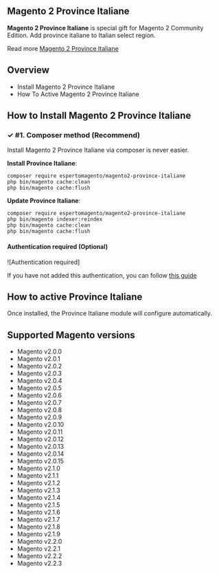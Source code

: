 ## Magento 2 Province Italiane

**Magento 2 Province Italiane** is special gift for Magento 2 Community Edition. 
Add province italiane to Italian select region.

Read more [Magento 2 Province Italiane](https://www.espertomagent.it/shop/estensioni-magento-2/province-italiane-per-magento-2)


## Overview

- Install Magento 2 Province Italiane
- How To Active Magento 2 Province Italiane

## How to Install Magento 2 Province Italiane

### ✓ #1. Composer method (Recommend)
Install Magento 2 Province Italiane via composer is never easier.

**Install Province Italiane**:

```
composer require espertomagento/magento2-province-italiane
php bin/magento cache:clean
php bin/magento cache:flush

```


**Update Province Italiane**:

```
composer require espertomagento/magento2-province-italiane
php bin/magento indexer:reindex
php bin/magento cache:clean
php bin/magento cache:flush

```

#### Authentication required (Optional)

![Authentication required]

If you have not added this authentication, you can follow [this guide](http://devdocs.magento.com/guides/v2.0/install-gde/prereq/connect-auth.html)



## How to active Province Italiane

Once installed, the Province Italiane module will configure automatically.



## Supported Magento versions

- Magento v2.0.0
- Magento v2.0.1
- Magento v2.0.2
- Magento v2.0.3
- Magento v2.0.4
- Magento v2.0.5
- Magento v2.0.6
- Magento v2.0.7
- Magento v2.0.8
- Magento v2.0.9
- Magento v2.0.10
- Magento v2.0.11
- Magento v2.0.12
- Magento v2.0.13
- Magento v2.0.14
- Magento v2.0.15
- Magento v2.1.0
- Magento v2.1.1
- Magento v2.1.2
- Magento v2.1.3
- Magento v2.1.4
- Magento v2.1.5
- Magento v2.1.6
- Magento v2.1.7
- Magento v2.1.8
- Magento v2.1.9
- Magento v2.2.0
- Magento v2.2.1
- Magento v2.2.2
- Magento v2.2.3
